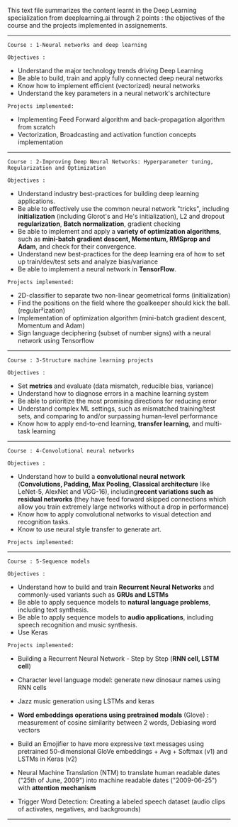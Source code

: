 This text file summarizes the content learnt in the Deep Learning specialization from deeplearning.ai through 2 points :
the objectives of the course and the projects implemented in assignements.
***

`Course : 1-Neural networks and deep learning` 

`Objectives :`
- Understand the major technology trends driving Deep Learning
- Be able to build, train and apply fully connected deep neural networks 
- Know how to implement efficient (vectorized) neural networks
- Understand the key parameters in a neural network's architecture

`Projects implemented:`
- Implementing Feed Forward algorithm and back-propagation algorithm from scratch
- Vectorization, Broadcasting and activation function concepts implementation
***

`Course : 2-Improving Deep Neural Networks: Hyperparameter tuning, Regularization and Optimization`	

`Objectives :`
- Understand industry best-practices for building deep learning applications. 
- Be able to effectively use the common neural network "tricks", including **initialization** (including Glorot's and He's initialization), L2 and dropout **regularization**, **Batch normalization**, gradient checking 
- Be able to implement and apply a **variety of optimization algorithms**, such as **mini-batch gradient descent, Momentum, RMSprop and Adam**, and check for their convergence. 
- Understand new best-practices for the deep learning era of how to set up train/dev/test sets and analyze bias/variance
- Be able to implement a neural network in **TensorFlow**.	

`Projects implemented:`
- 2D-classifier to separate two non-linear geometrical forms 
(initialization)
- Find the positions on the field where the goalkeeper should kick the ball.
(regular²ization)
- Implementation of optimization algorithm (mini-batch gradient descent, Momentum and Adam)
- Sign language deciphering (subset of number signs) with a neural network using Tensorflow
***


`Course : 3-Structure machine learning projects`	

`Objectives :`
- Set **metrics** and evaluate (data mismatch, reducible bias, variance)
- Understand how to diagnose errors in a machine learning system 
- Be able to prioritize the most promising directions for reducing error
- Understand complex ML settings, such as mismatched training/test sets, and comparing to and/or surpassing human-level performance
- Know how to apply end-to-end learning, **transfer learning**, and multi-task learning	
***

`Course : 4-Convolutional neural networks`

`Objectives :`
- Understand how to build a **convolutional neural network** (**Convolutions, Padding, Max Pooling, Classical architecture** like LeNet-5, AlexNet and VGG-16), including**recent variations such as residual networks** (they have feed forward skipped connections which allow you train extremely large networks without a drop in performance)
- Know how to apply convolutional networks to visual detection and recognition tasks.
- Know to use neural style transfer to generate art.	

`Projects implemented:`
***

`Course : 5-Sequence models`

`Objectives :`
- Understand how to build and train **Recurrent Neural Networks** and commonly-used variants such as **GRUs and LSTMs** 
- Be able to apply sequence models to **natural language problems**, including text synthesis. 
- Be able to apply sequence models to **audio applications**, including speech recognition and music synthesis.
- Use Keras	

`Projects implemented:`
- Building a Recurrent Neural Network - Step by Step (**RNN cell, LSTM cell**) 
- Character level language model: generate new dinosaur names using RNN cells
- Jazz music generation using LSTMs and keras
- **Word embeddings operations using pretrained modals** (Glove) : measurement of cosine similarity between 2 words,  Debiasing word vectors
- Build an Emojifier to have more expressive text messages using pretrained 50-dimensional GloVe embeddings + Avg + Softmax (v1) and LSTMs in Keras (v2)
- Neural Machine Translation (NTM) to translate human readable dates ("25th of June, 2009") into machine readable dates ("2009-06-25") with **attention mechanism**

- Trigger Word Detection: Creating a labeled speech dataset (audio clips of activates, negatives, and backgrounds)


***
